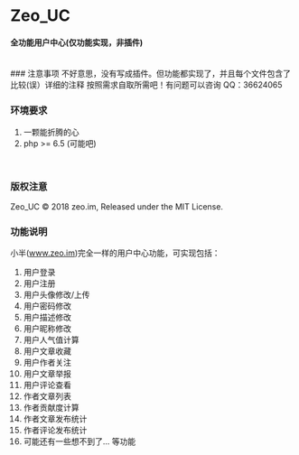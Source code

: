 # Zeo_UC
#### 全功能用户中心(仅功能实现，非插件)

<br/>
### 注意事项
不好意思，没有写成插件。但功能都实现了，并且每个文件包含了比较(误）详细的注释
按照需求自取所需吧！有问题可以咨询 QQ：36624065
<br/>


### 环境要求
1. 一颗能折腾的心
2. php >= 6.5 (可能吧)
<br/>


### 版权注意
Zeo_UC © 2018 zeo.im, Released under the MIT License.
<br/>


### 功能说明
小半(www.zeo.im)完全一样的用户中心功能，可实现包括：
1. 用户登录
2. 用户注册
3. 用户头像修改/上传
4. 用户密码修改
5. 用户描述修改
6. 用户昵称修改
7. 用户人气值计算
8. 用户文章收藏
9. 用户作者关注
10. 用户文章举报
11. 用户评论查看
12. 作者文章列表
13. 作者贡献度计算
14. 作者文章发布统计
15. 作者评论发布统计
16. 可能还有一些想不到了...
等功能
<br/>
